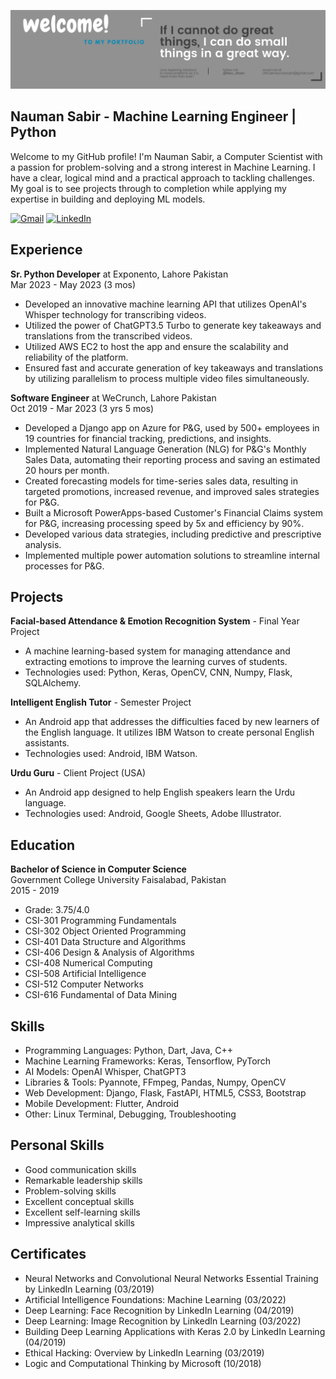 ![Profile Picture](bg.png)

## Nauman Sabir -  Machine Learning Engineer | Python

Welcome to my GitHub profile! I'm Nauman Sabir, a Computer Scientist with a passion for problem-solving and a strong interest in Machine Learning. I have a clear, logical mind and a practical approach to tackling challenges. My goal is to see projects through to completion while applying my expertise in building and deploying ML models.

[![Gmail](https://img.shields.io/badge/-Gmail-D14836?style=flat&logo=Gmail&logoColor=white)](mailto:officialnaumansabir@gmail.com)
[![LinkedIn](https://img.shields.io/badge/-LinkedIn-0e76a8?style=flat&logo=linkedin&logoColor=white)](https://www.linkedin.com/in/naumansabir/)


## Experience

**Sr. Python Developer** at Exponento, Lahore Pakistan  
Mar 2023 - May 2023 (3 mos)

- Developed an innovative machine learning API that utilizes OpenAI's Whisper technology for transcribing videos.
- Utilized the power of ChatGPT3.5 Turbo to generate key takeaways and translations from the transcribed videos.
- Utilized AWS EC2 to host the app and ensure the scalability and reliability of the platform.
- Ensured fast and accurate generation of key takeaways and translations by utilizing parallelism to process multiple video files simultaneously.

**Software Engineer** at WeCrunch, Lahore Pakistan  
Oct 2019 - Mar 2023 (3 yrs 5 mos)

- Developed a Django app on Azure for P&G, used by 500+ employees in 19 countries for financial tracking, predictions, and insights.
- Implemented Natural Language Generation (NLG) for P&G's Monthly Sales Data, automating their reporting process and saving an estimated 20 hours per month.
- Created forecasting models for time-series sales data, resulting in targeted promotions, increased revenue, and improved sales strategies for P&G.
- Built a Microsoft PowerApps-based Customer's Financial Claims system for P&G, increasing processing speed by 5x and efficiency by 90%.
- Developed various data strategies, including predictive and prescriptive analysis.
- Implemented multiple power automation solutions to streamline internal processes for P&G.

## Projects

**Facial-based Attendance & Emotion Recognition System** - Final Year Project

- A machine learning-based system for managing attendance and extracting emotions to improve the learning curves of students.
- Technologies used: Python, Keras, OpenCV, CNN, Numpy, Flask, SQLAlchemy.

**Intelligent English Tutor** - Semester Project

- An Android app that addresses the difficulties faced by new learners of the English language. It utilizes IBM Watson to create personal English assistants.
- Technologies used: Android, IBM Watson.

**Urdu Guru** - Client Project (USA)

- An Android app designed to help English speakers learn the Urdu language.
- Technologies used: Android, Google Sheets, Adobe Illustrator.


## Education

**Bachelor of Science in Computer Science**  
Government College University Faisalabad, Pakistan  
2015 - 2019
- Grade: 3.75/4.0
- CSI-301 Programming Fundamentals
- CSI-302 Object Oriented Programming
- CSI-401 Data Structure and Algorithms
- CSI-406 Design & Analysis of Algorithms
- CSI-408 Numerical Computing
- CSI-508 Artificial Intelligence
- CSI-512 Computer Networks
- CSI-616 Fundamental of Data Mining

## Skills

- Programming Languages: Python, Dart, Java, C++
- Machine Learning Frameworks: Keras, Tensorflow, PyTorch
- AI Models: OpenAI Whisper, ChatGPT3
- Libraries & Tools: Pyannote, FFmpeg, Pandas, Numpy, OpenCV
- Web Development: Django, Flask, FastAPI, HTML5, CSS3, Bootstrap
- Mobile Development: Flutter, Android
- Other: Linux Terminal, Debugging, Troubleshooting

## Personal Skills

- Good communication skills
- Remarkable leadership skills
- Problem-solving skills
- Excellent conceptual skills
- Excellent self-learning skills
- Impressive analytical skills

## Certificates

- Neural Networks and Convolutional Neural Networks Essential Training by LinkedIn Learning (03/2019)
- Artificial Intelligence Foundations: Machine Learning (03/2022)
- Deep Learning: Face Recognition by LinkedIn Learning (04/2019)
- Deep Learning: Image Recognition by LinkedIn Learning (03/2022)
- Building Deep Learning Applications with Keras 2.0 by LinkedIn Learning (04/2019)
- Ethical Hacking: Overview by LinkedIn Learning (03/2019)
- Logic and Computational Thinking by Microsoft (10/2018)

